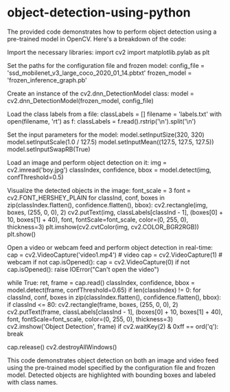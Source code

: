 # object-detection-using-python

The provided code demonstrates how to perform object detection using a pre-trained model in OpenCV. Here's a breakdown of the code:

Import the necessary libraries:
import cv2
import matplotlib.pylab as plt

Set the paths for the configuration file and frozen model:
config_file = 'ssd_mobilenet_v3_large_coco_2020_01_14.pbtxt'
frozen_model = 'frozen_inference_graph.pb'

Create an instance of the cv2.dnn_DetectionModel class:
model = cv2.dnn_DetectionModel(frozen_model, config_file)

Load the class labels from a file:
classLabels = []
filename = 'labels.txt'
with open(filename, 'rt') as f:
    classLabels = f.read().rstrip('\n').split('\n')

Set the input parameters for the model:
model.setInputSize(320, 320)
model.setInputScale(1.0 / 127.5)
model.setInputMean((127.5, 127.5, 127.5))
model.setInputSwapRB(True)

Load an image and perform object detection on it:
img = cv2.imread('boy.jpg')
classIndex, confidence, bbox = model.detect(img, confThreshold=0.5)

Visualize the detected objects in the image:
font_scale = 3
font = cv2.FONT_HERSHEY_PLAIN
for classInd, conf, boxes in zip(classIndex.flatten(), confidence.flatten(), bbox):
    cv2.rectangle(img, boxes, (255, 0, 0), 2)
    cv2.putText(img, classLabels[classInd - 1], (boxes[0] + 10, boxes[1] + 40), font, fontScale=font_scale,
                color=(0, 255, 0), thickness=3)
plt.imshow(cv2.cvtColor(img, cv2.COLOR_BGR2RGB))
plt.show()

Open a video or webcam feed and perform object detection in real-time:
cap = cv2.VideoCapture('video1.mp4')  # video
cap = cv2.VideoCapture(1)  # webcam
if not cap.isOpened():
    cap = cv2.VideoCapture(0)
if not cap.isOpened():
    raise IOError("Can't open the video")

while True:
    ret, frame = cap.read()
    classIndex, confidence, bbox = model.detect(frame, confThreshold=0.65)
    if len(classIndex) != 0:
        for classInd, conf, boxes in zip(classIndex.flatten(), confidence.flatten(), bbox):
            if classInd <= 80:
                cv2.rectangle(frame, boxes, (255, 0, 0), 2)
                cv2.putText(frame, classLabels[classInd - 1], (boxes[0] + 10, boxes[1] + 40), font,
                            fontScale=font_scale, color=(0, 255, 0), thickness=3)
    cv2.imshow('Object Detection', frame)
    if cv2.waitKey(2) & 0xff == ord('q'):
        break

cap.release()
cv2.destroyAllWindows()

This code demonstrates object detection on both an image and video feed using the pre-trained model specified by the configuration file and frozen model. Detected objects are highlighted with bounding boxes and labeled with class names.
